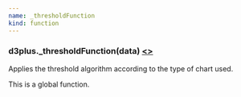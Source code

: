 ```yaml
---
name: _thresholdFunction
kind: function
---
```


<a name="_thresholdFunction"></a>

### d3plus.**_thresholdFunction**(data) [<>](https://github.com/d3plus/d3plus-viz/blob/master/src/Viz.js#L495)

Applies the threshold algorithm according to the type of chart used.


This is a global function.

